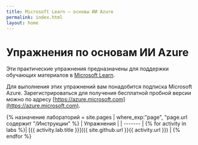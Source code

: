 ```yaml
---
title: Microsoft Learn — основы ИИ Azure
permalink: index.html
layout: home
---
```


# Упражнения по основам ИИ Azure

Эти практические упражнения предназначены для поддержки обучающих материалов в [Microsoft Learn](https://docs.microsoft.com/training/).

Для выполнения этих упражнений вам понадобится подписка Microsoft Azure. Зарегистрироваться для получения бесплатной пробной версии можно по адресу [https://azure.microsoft.com](https://azure.microsoft.com).

{% назначение лабораторий = site.pages | where_exp:"page", "page.url содержит "/Инструкции" %}
| Упражнения |
| ------- | 
{% for activity in labs  %}| [{{ activity.lab.title }}]({{ site.github.url }}{{ activity.url }}) |
{% endfor %}